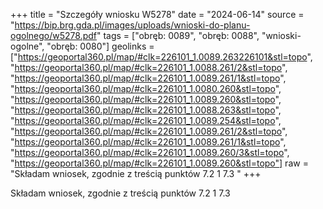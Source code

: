 +++
title = "Szczegóły wniosku W5278"
date = "2024-06-14"
source = "https://bip.brg.gda.pl/images/uploads/wnioski-do-planu-ogolnego/w5278.pdf"
tags = ["obręb: 0089", "obręb: 0088", "wnioski-ogolne", "obręb: 0080"]
geolinks = ["https://geoportal360.pl/map/#clk=226101_1.0089.263226101&stl=topo", "https://geoportal360.pl/map/#clk=226101_1.0088.261/2&stl=topo", "https://geoportal360.pl/map/#clk=226101_1.0089.261/1&stl=topo", "https://geoportal360.pl/map/#clk=226101_1.0080.260&stl=topo", "https://geoportal360.pl/map/#clk=226101_1.0089.260&stl=topo", "https://geoportal360.pl/map/#clk=226101_1.0088.263&stl=topo", "https://geoportal360.pl/map/#clk=226101_1.0089.254&stl=topo", "https://geoportal360.pl/map/#clk=226101_1.0089.261/2&stl=topo", "https://geoportal360.pl/map/#clk=226101_1.0089.261/1&stl=topo", "https://geoportal360.pl/map/#clk=226101_1.0089.260/3&stl=topo", "https://geoportal360.pl/map/#clk=226101_1.0089.260&stl=topo"]
raw = "Składam wniosek, zgodnie z treścią punktów 7.2 1 7.3 "
+++

Składam wniosek, zgodnie z treścią punktów 7.2 1 7.3



